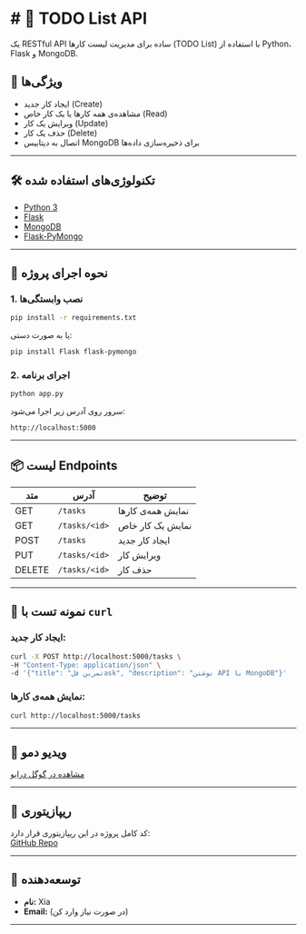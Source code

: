# # 📝 TODO List API

یک RESTful API ساده برای مدیریت لیست کارها (TODO List) با استفاده از Python، Flask و MongoDB.

## 🎯 ویژگی‌ها

- ایجاد کار جدید (Create)
- مشاهده‌ی همه کارها یا یک کار خاص (Read)
- ویرایش یک کار (Update)
- حذف یک کار (Delete)
- اتصال به دیتابیس MongoDB برای ذخیره‌سازی داده‌ها

---

## 🛠 تکنولوژی‌های استفاده شده

- [Python 3](https://www.python.org/)
- [Flask](https://flask.palletsprojects.com/)
- [MongoDB](https://www.mongodb.com/)
- [Flask-PyMongo](https://flask-pymongo.readthedocs.io/)

---

## 🚀 نحوه اجرای پروژه

### 1. نصب وابستگی‌ها

```bash
pip install -r requirements.txt
```

یا به صورت دستی:

```bash
pip install Flask flask-pymongo
```

### 2. اجرای برنامه

```bash
python app.py
```

سرور روی آدرس زیر اجرا می‌شود:

```
http://localhost:5000
```

---

## 📦 لیست Endpoints

| متد | آدرس | توضیح |
|------|--------|--------|
| GET | `/tasks` | نمایش همه‌ی کارها |
| GET | `/tasks/<id>` | نمایش یک کار خاص |
| POST | `/tasks` | ایجاد کار جدید |
| PUT | `/tasks/<id>` | ویرایش کار |
| DELETE | `/tasks/<id>` | حذف کار |

---

## 🧪 نمونه تست با `curl`

### ایجاد کار جدید:

```bash
curl -X POST http://localhost:5000/tasks \
-H "Content-Type: application/json" \
-d '{"title": "تمرین فلask", "description": "نوشتن API با MongoDB"}'
```

### نمایش همه‌ی کارها:

```bash
curl http://localhost:5000/tasks
```

---

## 🎥 ویدیو دمو

[مشاهده در گوگل درایو](لینک-ویدیو-اینجا)

---

## 📁 ریپازیتوری

کد کامل پروژه در این ریپازیتوری قرار دارد:  
[GitHub Repo](لینک-گیتهاب-اینجا)

---

## 👤 توسعه‌دهنده

- **نام:** Xia  
- **Email:** (در صورت نیاز وارد کن)

---